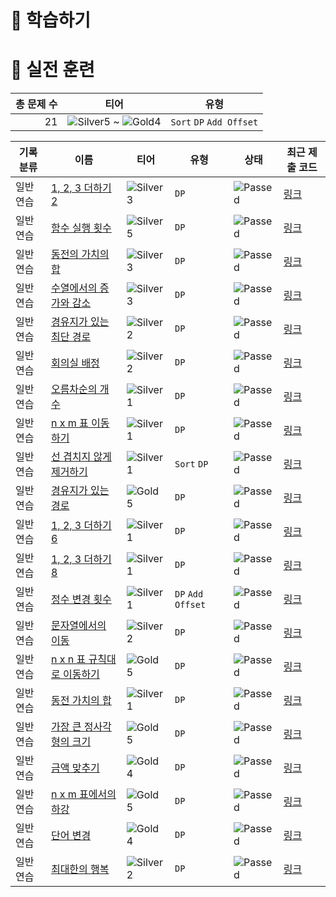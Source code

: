 # 📖 학습하기

# 🥇 실전 훈련
|총 문제 수|티어|유형|
|---:|---|---|
|21|![Silver5][s5] ~ ![Gold4][g4]|`Sort` `DP` `Add Offset`|

|기록분류|이름|티어|유형|상태|최근 제출 코드|
|---|---|---|---|---|---|
|일반 연습|[1, 2, 3 더하기 2](https://www.codetree.ai/training-field/search/problems/1-2-3-plus-2)|![Silver3][s3]|`DP`|![Passed][passed]|[링크](https://github.com/plast7/codetree-TILs/blob/main/240912/1%2C%202%2C%203%20%EB%8D%94%ED%95%98%EA%B8%B0%202/1-2-3-plus-2.cpp)|
|일반 연습|[함수 실행 횟수](https://www.codetree.ai/training-field/search/problems/number-of-function-executions)|![Silver5][s5]|`DP`|![Passed][passed]|[링크](https://github.com/plast7/codetree-TILs/blob/main/240912/%ED%95%A8%EC%88%98%20%EC%8B%A4%ED%96%89%20%ED%9A%9F%EC%88%98/number-of-function-executions.cpp)|
|일반 연습|[동전의 가치의 합](https://www.codetree.ai/training-field/search/problems/sum-of-the-values-of-coins)|![Silver3][s3]|`DP`|![Passed][passed]|[링크](https://github.com/plast7/codetree-TILs/blob/main/240912/%EB%8F%99%EC%A0%84%EC%9D%98%20%EA%B0%80%EC%B9%98%EC%9D%98%20%ED%95%A9/sum-of-the-values-of-coins.cpp)|
|일반 연습|[수열에서의 증가와 감소](https://www.codetree.ai/training-field/search/problems/increase-and-decrease-in-sequence)|![Silver3][s3]|`DP`|![Passed][passed]|[링크](https://github.com/plast7/codetree-TILs/blob/main/240912/%EC%88%98%EC%97%B4%EC%97%90%EC%84%9C%EC%9D%98%20%EC%A6%9D%EA%B0%80%EC%99%80%20%EA%B0%90%EC%86%8C/increase-and-decrease-in-sequence.cpp)|
|일반 연습|[경유지가 있는 최단 경로](https://www.codetree.ai/training-field/search/problems/shortest-route-with-waypoints)|![Silver2][s2]|`DP`|![Passed][passed]|[링크](https://github.com/plast7/codetree-TILs/blob/main/240912/%EA%B2%BD%EC%9C%A0%EC%A7%80%EA%B0%80%20%EC%9E%88%EB%8A%94%20%EC%B5%9C%EB%8B%A8%20%EA%B2%BD%EB%A1%9C/shortest-route-with-waypoints.cpp)|
|일반 연습|[회의실 배정](https://www.codetree.ai/training-field/search/problems/meeting-room-assignment)|![Silver2][s2]|`DP`|![Passed][passed]|[링크](https://github.com/plast7/codetree-TILs/blob/main/240912/%ED%9A%8C%EC%9D%98%EC%8B%A4%20%EB%B0%B0%EC%A0%95/meeting-room-assignment.cpp)|
|일반 연습|[오름차순의 개수](https://www.codetree.ai/training-field/search/problems/number-in-ascending-order)|![Silver1][s1]|`DP`|![Passed][passed]|[링크](https://github.com/plast7/codetree-TILs/blob/main/240912/%EC%98%A4%EB%A6%84%EC%B0%A8%EC%88%9C%EC%9D%98%20%EA%B0%9C%EC%88%98/number-in-ascending-order.cpp)|
|일반 연습|[n x m 표 이동하기](https://www.codetree.ai/training-field/search/problems/move-an-n-x-m-table)|![Silver1][s1]|`DP`|![Passed][passed]|[링크](https://github.com/plast7/codetree-TILs/blob/main/240912/n%20x%20m%20%ED%91%9C%20%EC%9D%B4%EB%8F%99%ED%95%98%EA%B8%B0/move-an-n-x-m-table.cpp)|
|일반 연습|[선 겹치지 않게 제거하기](https://www.codetree.ai/training-field/search/problems/remove-non-overlapping-lines)|![Silver1][s1]|`Sort` `DP`|![Passed][passed]|[링크](https://github.com/plast7/codetree-TILs/blob/main/240912/%EC%84%A0%20%EA%B2%B9%EC%B9%98%EC%A7%80%20%EC%95%8A%EA%B2%8C%20%EC%A0%9C%EA%B1%B0%ED%95%98%EA%B8%B0/remove-non-overlapping-lines.cpp)|
|일반 연습|[경유지가 있는 경로](https://www.codetree.ai/training-field/search/problems/route-with-waypoints)|![Gold5][g5]|`DP`|![Passed][passed]|[링크](https://github.com/plast7/codetree-TILs/blob/main/240912/%EA%B2%BD%EC%9C%A0%EC%A7%80%EA%B0%80%20%EC%9E%88%EB%8A%94%20%EA%B2%BD%EB%A1%9C/route-with-waypoints.cpp)|
|일반 연습|[1, 2, 3 더하기 6](https://www.codetree.ai/training-field/search/problems/1,-2,-3-plus-6)|![Silver1][s1]|`DP`|![Passed][passed]|[링크](https://github.com/plast7/codetree-TILs/blob/main/240912/1%2C%202%2C%203%20%EB%8D%94%ED%95%98%EA%B8%B0%206/1,-2,-3-plus-6.cpp)|
|일반 연습|[1, 2, 3 더하기 8](https://www.codetree.ai/training-field/search/problems/1,-2,-3-plus-8)|![Silver1][s1]|`DP`|![Passed][passed]|[링크](https://github.com/plast7/codetree-TILs/blob/main/240912/1%2C%202%2C%203%20%EB%8D%94%ED%95%98%EA%B8%B0%208/1,-2,-3-plus-8.cpp)|
|일반 연습|[정수 변경 횟수](https://www.codetree.ai/training-field/search/problems/number-of-integer-changes)|![Silver1][s1]|`DP` `Add Offset`|![Passed][passed]|[링크](https://github.com/plast7/codetree-TILs/blob/main/240912/%EC%A0%95%EC%88%98%20%EB%B3%80%EA%B2%BD%20%ED%9A%9F%EC%88%98/number-of-integer-changes.cpp)|
|일반 연습|[문자열에서의 이동](https://www.codetree.ai/training-field/search/problems/move-in-string)|![Silver2][s2]|`DP`|![Passed][passed]|[링크](https://github.com/plast7/codetree-TILs/blob/main/240912/%EB%AC%B8%EC%9E%90%EC%97%B4%EC%97%90%EC%84%9C%EC%9D%98%20%EC%9D%B4%EB%8F%99/move-in-string.cpp)|
|일반 연습|[n x n 표 규칙대로 이동하기](https://www.codetree.ai/training-field/search/problems/move-according-to-the-n-x-n-table-rule)|![Gold5][g5]|`DP`|![Passed][passed]|[링크](https://github.com/plast7/codetree-TILs/blob/main/240912/n%20x%20n%20%ED%91%9C%20%EA%B7%9C%EC%B9%99%EB%8C%80%EB%A1%9C%20%EC%9D%B4%EB%8F%99%ED%95%98%EA%B8%B0/move-according-to-the-n-x-n-table-rule.cpp)|
|일반 연습|[동전 가치의 합](https://www.codetree.ai/training-field/search/problems/sum-of-coin-values)|![Silver1][s1]|`DP`|![Passed][passed]|[링크](https://github.com/plast7/codetree-TILs/blob/main/240912/%EB%8F%99%EC%A0%84%20%EA%B0%80%EC%B9%98%EC%9D%98%20%ED%95%A9/sum-of-coin-values.cpp)|
|일반 연습|[가장 큰 정사각형의 크기](https://www.codetree.ai/training-field/search/problems/size-of-the-largest-square)|![Gold5][g5]|`DP`|![Passed][passed]|[링크](https://github.com/plast7/codetree-TILs/blob/main/240912/%EA%B0%80%EC%9E%A5%20%ED%81%B0%20%EC%A0%95%EC%82%AC%EA%B0%81%ED%98%95%EC%9D%98%20%ED%81%AC%EA%B8%B0/size-of-the-largest-square.cpp)|
|일반 연습|[금액 맞추기](https://www.codetree.ai/training-field/search/problems/match-the-amount)|![Gold4][g4]|`DP`|![Passed][passed]|[링크](https://github.com/plast7/codetree-TILs/blob/main/240912/%EA%B8%88%EC%95%A1%20%EB%A7%9E%EC%B6%94%EA%B8%B0/match-the-amount.cpp)|
|일반 연습|[n x m 표에서의 하강](https://www.codetree.ai/training-field/search/problems/descent-in-an-n-x-m-table)|![Gold5][g5]|`DP`|![Passed][passed]|[링크](https://github.com/plast7/codetree-TILs/blob/main/240912/n%20x%20m%20%ED%91%9C%EC%97%90%EC%84%9C%EC%9D%98%20%ED%95%98%EA%B0%95/descent-in-an-n-x-m-table.cpp)|
|일반 연습|[단어 변경](https://www.codetree.ai/training-field/search/problems/change-word)|![Gold4][g4]|`DP`|![Passed][passed]|[링크](https://github.com/plast7/codetree-TILs/blob/main/240912/%EB%8B%A8%EC%96%B4%20%EB%B3%80%EA%B2%BD/change-word.cpp)|
|일반 연습|[최대한의 행복](https://www.codetree.ai/training-field/search/problems/maximum-happiness)|![Silver2][s2]|`DP`|![Passed][passed]|[링크](https://github.com/plast7/codetree-TILs/blob/main/240912/%EC%B5%9C%EB%8C%80%ED%95%9C%EC%9D%98%20%ED%96%89%EB%B3%B5/maximum-happiness.cpp)|










[b5]: https://img.shields.io/badge/Bronze_5-%235D3E31.svg
[b4]: https://img.shields.io/badge/Bronze_4-%235D3E31.svg
[b3]: https://img.shields.io/badge/Bronze_3-%235D3E31.svg
[b2]: https://img.shields.io/badge/Bronze_2-%235D3E31.svg
[b1]: https://img.shields.io/badge/Bronze_1-%235D3E31.svg
[s5]: https://img.shields.io/badge/Silver_5-%23394960.svg
[s4]: https://img.shields.io/badge/Silver_4-%23394960.svg
[s3]: https://img.shields.io/badge/Silver_3-%23394960.svg
[s2]: https://img.shields.io/badge/Silver_2-%23394960.svg
[s1]: https://img.shields.io/badge/Silver_1-%23394960.svg
[g5]: https://img.shields.io/badge/Gold_5-%23FFC433.svg
[g4]: https://img.shields.io/badge/Gold_4-%23FFC433.svg
[g3]: https://img.shields.io/badge/Gold_3-%23FFC433.svg
[g2]: https://img.shields.io/badge/Gold_2-%23FFC433.svg
[g1]: https://img.shields.io/badge/Gold_1-%23FFC433.svg
[p5]: https://img.shields.io/badge/Platinum_5-%2376DDD8.svg
[p4]: https://img.shields.io/badge/Platinum_4-%2376DDD8.svg
[p3]: https://img.shields.io/badge/Platinum_3-%2376DDD8.svg
[p2]: https://img.shields.io/badge/Platinum_2-%2376DDD8.svg
[p1]: https://img.shields.io/badge/Platinum_1-%2376DDD8.svg
[passed]: https://img.shields.io/badge/Passed-%23009D27.svg
[failed]: https://img.shields.io/badge/Failed-%23D24D57.svg
[easy]: https://img.shields.io/badge/쉬움-%235cb85c.svg?for-the-badge
[medium]: https://img.shields.io/badge/보통-%23FFC433.svg?for-the-badge
[hard]: https://img.shields.io/badge/어려움-%23D24D57.svg?for-the-badge